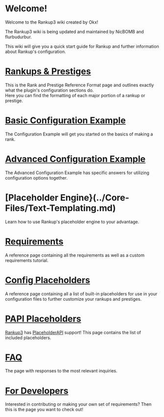 # Welcome!
Welcome to the Rankup3 wiki created by Okx!


The Rankup3 wiki is being updated and maintained by NicBOMB and flurbudurbur.


This wiki will give you a quick start guide for Rankup and further information about Rankup's configuration.

# [Rankups & Prestiges](./Rankups-and-prestiges.md)
This is the Rank and Prestige Reference Format page and outlines exactly what the plugin's configuration sections do.  
Here you can find the formatting of each major portion of a rankup or prestige.

# [Basic Configuration Example](./Basic-Configuration-Example.md)
The Configuration Example will get you started on the basics of making a rank.

# [Advanced Configuration Example](../Advanced-Configuration-Example/Back-to-basics.md)
The Advanced Configuration Example has specific answers for utilizing configuration options together.

# [Placeholder Engine}(../Core-Files/Text-Templating.md)
Learn how to use Rankup's placeholder engine to your advantage.

# [Requirements](./List-of-Requirements.md)
A reference page containing all the requirements as well as a custom requirements tutorial.

# [Config Placeholders](./Config-Placeholders.md)
A reference page containing all a list of built-in placeholders for use in your configuration files to further customize your rankups and prestiges.

# [PAPI Placeholders](./PAPI-Placeholders.md)
[Rankup3](https://www.spigotmc.org/resources/rankup.76964/) has [PlaceholderAPI](https://www.spigotmc.org/resources/placeholderapi.6245/) support! This page contains the list of included placeholders. 

# [FAQ](./FAQ.md)
The page with responses to the most relevant inquiries.

# [For Developers](./For-Developers.md)
Interested in contributing or making your own set of requirements? Then this is the page you want to check out!

